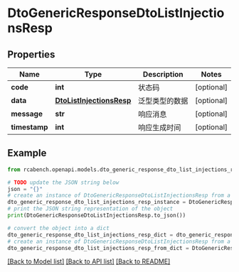 # DtoGenericResponseDtoListInjectionsResp


## Properties

Name | Type | Description | Notes
------------ | ------------- | ------------- | -------------
**code** | **int** | 状态码 | [optional] 
**data** | [**DtoListInjectionsResp**](DtoListInjectionsResp.md) | 泛型类型的数据 | [optional] 
**message** | **str** | 响应消息 | [optional] 
**timestamp** | **int** | 响应生成时间 | [optional] 

## Example

```python
from rcabench.openapi.models.dto_generic_response_dto_list_injections_resp import DtoGenericResponseDtoListInjectionsResp

# TODO update the JSON string below
json = "{}"
# create an instance of DtoGenericResponseDtoListInjectionsResp from a JSON string
dto_generic_response_dto_list_injections_resp_instance = DtoGenericResponseDtoListInjectionsResp.from_json(json)
# print the JSON string representation of the object
print(DtoGenericResponseDtoListInjectionsResp.to_json())

# convert the object into a dict
dto_generic_response_dto_list_injections_resp_dict = dto_generic_response_dto_list_injections_resp_instance.to_dict()
# create an instance of DtoGenericResponseDtoListInjectionsResp from a dict
dto_generic_response_dto_list_injections_resp_from_dict = DtoGenericResponseDtoListInjectionsResp.from_dict(dto_generic_response_dto_list_injections_resp_dict)
```
[[Back to Model list]](../README.md#documentation-for-models) [[Back to API list]](../README.md#documentation-for-api-endpoints) [[Back to README]](../README.md)


